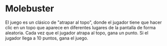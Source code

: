# Molebuster
El juego es un clásico de "atrapar al topo", donde el jugador tiene que hacer clic en un topo que aparece en diferentes lugares de la pantalla de forma aleatoria. Cada vez que el jugador atrapa al topo, gana un punto. Si el jugador llega a 10 puntos, gana el juego.
